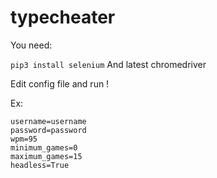 # typecheater


You need:

```pip3 install selenium```
And latest chromedriver
   

Edit config file and run !

Ex:
```
username=username
password=password
wpm=95
minimum_games=0
maximum_games=15
headless=True
```
